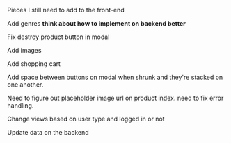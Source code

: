 Pieces I still need to add to the front-end

Add genres **think about how to implement on backend better**

Fix destroy product button in modal

Add images

Add shopping cart

Add space between buttons on modal when shrunk and they're stacked on one another.

Need to figure out placeholder image url on product index. need to fix error handling.

Change views based on user type and logged in or not

Update data on the backend